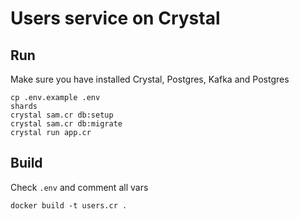 # Users service on Crystal

## Run

Make sure you have installed Crystal, Postgres, Kafka and Postgres

```
cp .env.example .env
shards
crystal sam.cr db:setup
crystal sam.cr db:migrate
crystal run app.cr
```

## Build

Check `.env` and comment all vars

```
docker build -t users.cr .
```
